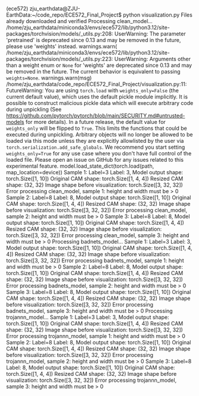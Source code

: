 (ece572) zju_earthdata@ZJU-EarthData:~/code_repo/ECE572_Final_Project$ python visualization.py 
Files already downloaded and verified
Processing clean_model...
/home/zju_earthdata/miniconda3/envs/ece572/lib/python3.12/site-packages/torchvision/models/_utils.py:208: UserWarning: The parameter 'pretrained' is deprecated since 0.13 and may be removed in the future, please use 'weights' instead.
  warnings.warn(
/home/zju_earthdata/miniconda3/envs/ece572/lib/python3.12/site-packages/torchvision/models/_utils.py:223: UserWarning: Arguments other than a weight enum or `None` for 'weights' are deprecated since 0.13 and may be removed in the future. The current behavior is equivalent to passing `weights=None`.
  warnings.warn(msg)
/home/zju_earthdata/code_repo/ECE572_Final_Project/visualization.py:11: FutureWarning: You are using `torch.load` with `weights_only=False` (the current default value), which uses the default pickle module implicitly. It is possible to construct malicious pickle data which will execute arbitrary code during unpickling (See https://github.com/pytorch/pytorch/blob/main/SECURITY.md#untrusted-models for more details). In a future release, the default value for `weights_only` will be flipped to `True`. This limits the functions that could be executed during unpickling. Arbitrary objects will no longer be allowed to be loaded via this mode unless they are explicitly allowlisted by the user via `torch.serialization.add_safe_globals`. We recommend you start setting `weights_only=True` for any use case where you don't have full control of the loaded file. Please open an issue on GitHub for any issues related to this experimental feature.
  model.load_state_dict(torch.load(path, map_location=device))
Sample 1: Label=3
Label: 3, Model output shape: torch.Size([1, 10])
Original CAM shape: torch.Size([1, 4, 4])
Resized CAM shape: (32, 32)
Image shape before visualization: torch.Size([3, 32, 32])
Error processing clean_model, sample 1: height and width must be > 0
Sample 2: Label=8
Label: 8, Model output shape: torch.Size([1, 10])
Original CAM shape: torch.Size([1, 4, 4])
Resized CAM shape: (32, 32)
Image shape before visualization: torch.Size([3, 32, 32])
Error processing clean_model, sample 2: height and width must be > 0
Sample 3: Label=8
Label: 8, Model output shape: torch.Size([1, 10])
Original CAM shape: torch.Size([1, 4, 4])
Resized CAM shape: (32, 32)
Image shape before visualization: torch.Size([3, 32, 32])
Error processing clean_model, sample 3: height and width must be > 0
Processing badnets_model...
Sample 1: Label=3
Label: 3, Model output shape: torch.Size([1, 10])
Original CAM shape: torch.Size([1, 4, 4])
Resized CAM shape: (32, 32)
Image shape before visualization: torch.Size([3, 32, 32])
Error processing badnets_model, sample 1: height and width must be > 0
Sample 2: Label=8
Label: 8, Model output shape: torch.Size([1, 10])
Original CAM shape: torch.Size([1, 4, 4])
Resized CAM shape: (32, 32)
Image shape before visualization: torch.Size([3, 32, 32])
Error processing badnets_model, sample 2: height and width must be > 0
Sample 3: Label=8
Label: 8, Model output shape: torch.Size([1, 10])
Original CAM shape: torch.Size([1, 4, 4])
Resized CAM shape: (32, 32)
Image shape before visualization: torch.Size([3, 32, 32])
Error processing badnets_model, sample 3: height and width must be > 0
Processing trojannn_model...
Sample 1: Label=3
Label: 3, Model output shape: torch.Size([1, 10])
Original CAM shape: torch.Size([1, 4, 4])
Resized CAM shape: (32, 32)
Image shape before visualization: torch.Size([3, 32, 32])
Error processing trojannn_model, sample 1: height and width must be > 0
Sample 2: Label=8
Label: 8, Model output shape: torch.Size([1, 10])
Original CAM shape: torch.Size([1, 4, 4])
Resized CAM shape: (32, 32)
Image shape before visualization: torch.Size([3, 32, 32])
Error processing trojannn_model, sample 2: height and width must be > 0
Sample 3: Label=8
Label: 8, Model output shape: torch.Size([1, 10])
Original CAM shape: torch.Size([1, 4, 4])
Resized CAM shape: (32, 32)
Image shape before visualization: torch.Size([3, 32, 32])
Error processing trojannn_model, sample 3: height and width must be > 0
